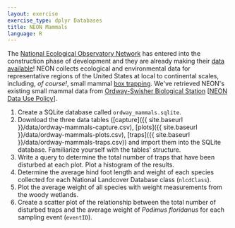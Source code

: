 ```yaml
---
layout: exercise
exercise_type: dplyr Databases
title: NEON Mammals
language: R
---
```


The [National Ecological Observatory Network](http://www.neoninc.org) has entered into the construction phase of development and they are already making their [data available](http://data.neonscience.org/home)! NEON collects ecological and environmental data for representative regions of the United States at local to continental scales, including, *of course!*, small mammal [box trapping](https://en.wikipedia.org/wiki/Sherman_trap). We've retrieved NEON's existing small mammal data from [Ordway-Swisher Biological Station](http://ordway-swisher.ufl.edu/) [[NEON Data Use Policy](http://data.neonscience.org/data-policy)]. 

1. Create a SQLite database called `ordway_mammals.sqlite`. 
2. Download the three data tables ([capture]({{ site.baseurl }}/data/ordway-mammals-capture.csv), [plots]({{ site.baseurl }}/data/ordway-mammals-plots.csv), [traps]({{ site.baseurl }}/data/ordway-mammals-traps.csv)) and import them into the SQLite database. Familiarize yourself with the tables' structure.
3. Write a query to determine the total number of traps that have been disturbed 
at each plot. Plot a histogram of the results.
4. Determine the average hind foot length and weight of each species collected 
for each National Landcover Database class (`nlcdClass`). 
5. Plot the average weight of all species with weight measurements from the woody wetlands.
5. Create a scatter plot of the relationship between the total number of
disturbed traps and the average weight of *Podimus floridanus* for each sampling event (`eventID`).

